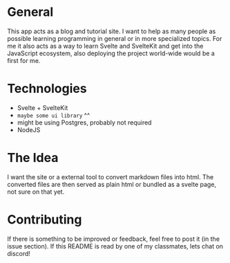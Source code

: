 # General

This app acts as a blog and tutorial site.
I want to help as many people as possible learning programming in general or in more specialized topics.
For me it also acts as a way to learn Svelte and SvelteKit and get into the JavaScript ecosystem, also deploying the project
world-wide would be a first for me.

# Technologies

- Svelte + SvelteKit
- `maybe some ui library` ^^
- might be using Postgres, probably not required
- NodeJS

# The Idea

I want the site or a external tool to convert markdown files into html. The converted files are then served as plain html or bundled
as a svelte page, not sure on that yet.

# Contributing

If there is something to be improved or feedback, feel free to post it (in the issue section).
If this README is read by one of my classmates, lets chat on discord!
